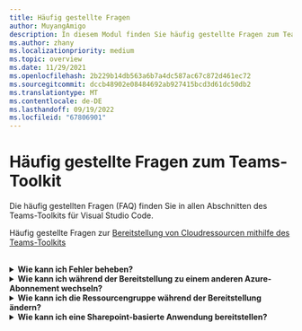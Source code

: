 ```yaml
---
title: Häufig gestellte Fragen
author: MuyangAmigo
description: In diesem Modul finden Sie häufig gestellte Fragen zum Teams-Toolkit mit Visual Studio Code
ms.author: zhany
ms.localizationpriority: medium
ms.topic: overview
ms.date: 11/29/2021
ms.openlocfilehash: 2b229b14db563a6b7a4dc587ac67c872d461ec72
ms.sourcegitcommit: dccb48902e08484692ab927415bcd3d61dc50db2
ms.translationtype: MT
ms.contentlocale: de-DE
ms.lasthandoff: 09/19/2022
ms.locfileid: "67806901"
---
```

# <a name="faq-for-teams-toolkit"></a>Häufig gestellte Fragen zum Teams-Toolkit

Die häufig gestellten Fragen (FAQ) finden Sie in allen Abschnitten des Teams-Toolkits für Visual Studio Code.

Häufig gestellte Fragen zur [Bereitstellung von Cloudressourcen mithilfe des Teams-Toolkits](provision.md)

<br>

<details>

<summary><b>Wie kann ich Fehler beheben?</b></summary>

Wenn Sie Fehler mit Teams Toolkit in Visual Studio Code erhalten, können Sie in der Fehlerbenachrichtigung **Hilfe erhalten** auswählen, um zum zugehörigen Dokument zu navigieren. Wenn Sie TeamsFx CLI verwenden, befindet sich am Ende der Fehlermeldung ein Hyperlink, der auf das Hilfedokument verweist. Sie können auch direkt das [Hilfedokument zur Bereitstellung](https://aka.ms/teamsfx-arm-help) anzeigen.

<br>

</details>

<details>

<summary><b>Wie kann ich während der Bereitstellung zu einem anderen Azure-Abonnement wechseln?</b></summary>

1. Wechseln Sie das Abonnement im aktuellen Konto oder melden Sie sich ab und wählen Sie ein neues Abonnement aus.
2. Wenn Sie die aktuelle Umgebung bereits bereitgestellt haben, müssen Sie eine neue Umgebung erstellen und die Bereitstellung durchführen, da ARM das Verschieben von Ressourcen nicht unterstützt.
3. Wenn Sie die aktuelle Umgebung nicht bereitgestellt haben, können Sie die Bereitstellung direkt auslösen.

<br>

</details>

<details>

<summary><b>Wie kann ich die Ressourcengruppe während der Bereitstellung ändern?</b></summary>

Vor der Bereitstellung werden Sie gefragt, ob Sie eine neue Ressourcengruppe erstellen oder eine vorhandene verwenden möchten. Sie können in diesem Schritt einen neuen Ressourcengruppennamen angeben oder einen vorhandenen auswählen.

<br>

</details>

<details>

<summary><b>Wie kann ich eine Sharepoint-basierte Anwendung bereitstellen?</b></summary>

Sie können [SharePoint-basierte Anwendungen bereitstellen](/microsoftteams/platform/sbs-gs-spfx?tabs=vscode%2Cviscode&tutorial-step=4).

> [!NOTE]
> Derzeit verfügt die Erstellung von Teams-Apps mit Sharepoint-Framework mit Teams Toolkit nicht über eine direkte Integration mit Azure, die Inhalte im Dokument gelten nicht für SPFx-basierte Apps.

<br>

</details>
